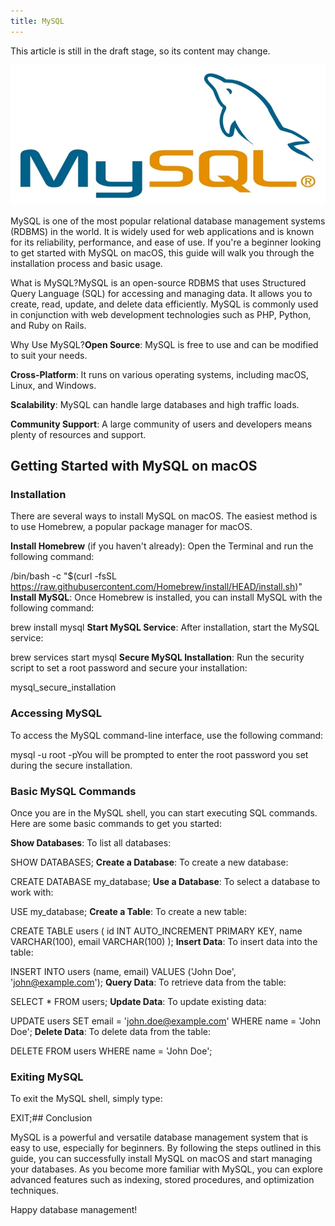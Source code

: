 ```yaml
---
title: MySQL
---
```


This article is still in the draft stage, so its content may change.

![](./images/27-MySQL_1.jpeg)

MySQL is one of the most popular relational database management systems (RDBMS) in the world. It is widely used for web applications and is known for its reliability, performance, and ease of use. If you're a beginner looking to get started with MySQL on macOS, this guide will walk you through the installation process and basic usage.

What is MySQL?MySQL is an open-source RDBMS that uses Structured Query Language (SQL) for accessing and managing data. It allows you to create, read, update, and delete data efficiently. MySQL is commonly used in conjunction with web development technologies such as PHP, Python, and Ruby on Rails.

Why Use MySQL?**Open Source**: MySQL is free to use and can be modified to suit your needs.

**Cross-Platform**: It runs on various operating systems, including macOS, Linux, and Windows.

**Scalability**: MySQL can handle large databases and high traffic loads.

**Community Support**: A large community of users and developers means plenty of resources and support.

## Getting Started with MySQL on macOS

### Installation

There are several ways to install MySQL on macOS. The easiest method is to use Homebrew, a popular package manager for macOS.

**Install Homebrew** (if you haven't already): Open the Terminal and run the following command:

/bin/bash -c "$(curl -fsSL https://raw.githubusercontent.com/Homebrew/install/HEAD/install.sh)" **Install MySQL**: Once Homebrew is installed, you can install MySQL with the following command:

brew install mysql **Start MySQL Service**: After installation, start the MySQL service:

brew services start mysql **Secure MySQL Installation**: Run the security script to set a root password and secure your installation:

mysql_secure_installation

### Accessing MySQL

To access the MySQL command-line interface, use the following command:

mysql -u root -pYou will be prompted to enter the root password you set during the secure installation.

### Basic MySQL Commands

Once you are in the MySQL shell, you can start executing SQL commands. Here are some basic commands to get you started:

**Show Databases**: To list all databases:

SHOW DATABASES; **Create a Database**: To create a new database:

CREATE DATABASE my_database; **Use a Database**: To select a database to work with:

USE my_database; **Create a Table**: To create a new table:

CREATE TABLE users ( id INT AUTO_INCREMENT PRIMARY KEY, name VARCHAR(100), email VARCHAR(100) ); **Insert Data**: To insert data into the table:

INSERT INTO users (name, email) VALUES ('John Doe', 'john@example.com'); **Query Data**: To retrieve data from the table:

SELECT \* FROM users; **Update Data**: To update existing data:

UPDATE users SET email = 'john.doe@example.com' WHERE name = 'John Doe'; **Delete Data**: To delete data from the table:

DELETE FROM users WHERE name = 'John Doe';

### Exiting MySQL

To exit the MySQL shell, simply type:

EXIT;## Conclusion

MySQL is a powerful and versatile database management system that is easy to use, especially for beginners. By following the steps outlined in this guide, you can successfully install MySQL on macOS and start managing your databases. As you become more familiar with MySQL, you can explore advanced features such as indexing, stored procedures, and optimization techniques.

Happy database management!
